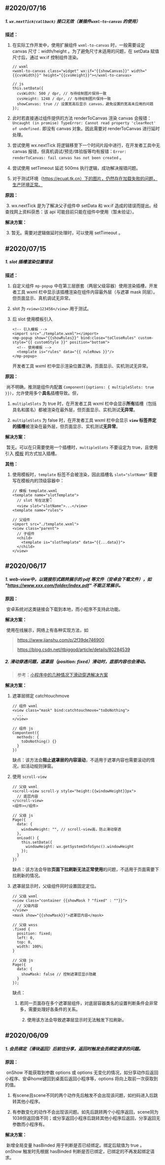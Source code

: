 ## #2020/07/16

##### 1. `wx.nextTick(callback)` 接口无效（兼插件`wxml-to-canvas` 的使用）

**描述：**

1. 在实际工作开发中，使用扩展组件 `wxml-to-canvas` 时，一般需要设定 canvas 尺寸：width/height 。为了避免尺寸未适用的问题，在 setData 赋值尺寸后，通过 wx:if 控制组件渲染。

   ```
   // wxml
   <wxml-to-canvas class="widget" wx:if="{{showCanvas}}" width="{{cvsWidth}}" height="{{cvsHeight}}"></wxml-to-canvas>
   
   // js
   this.setData({
     cvsWidth: 500 / dpr, // 与待绘制图片保持一致
     cvsHeight: 1248 / dpr, // 与待绘制图片保持一致
     showCanvas: true // 设置宽高后显示 canvas，避免设置的宽高未应用的问题
   });
   ```

2. 此时若直接通过组件提供的方法 renderToCanvas 渲染 canvas 会报错：`Uncaught (in promise) TypeError: Cannot read property 'clearRect' of undefined.` 即没有 canvas 对象。因此需要对 renderToCanvas 进行延时处理。

3. 尝试使用 wx.nextTick 将逻辑移至下一个时间片段中进行，在开发者工具中无 canvas 报错，但真机调试/预览/体验版等均有报错：`Error: renderToCanvas: fail canvas has not been created` 。

4. 尝试使用 setTimeout 延迟 500ms 执行逻辑，成功解决报错问题。

5. 对于测试环境（https://ecuat.tk.cn）下的图片，仍然存在加载失败的问题，生产环境正常。

**原因：**

​	3. wx.nextTick 是为了解决父子组件中 setData 和 wx:if 造成的错误而提出。经查找网上资料获悉：该 api 可能目前只能在组件中使用（暂未验证）。

**解决方案：**

​	3. 暂无。需要对逻辑做延时处理时，可以使用 setTimeout 。



## #2020/07/15

##### 1. slot 插槽渲染位置错误

**描述：**

1. 自定义组件 `mp-popup` 中在第三层嵌套（两层父级容器）使用渲染插槽，开发者工具 wxml 栏中显示该插槽渲染在组件内容最外层（与遮罩 mask 同层）。但页面显示、真机调试无异常。

2. slot 为 `<view>123456</view>` 用于测试。

3. 后 slot 使用模板引入

   ```
   <!-- 引入模板 -->
   <import src="./template.wxml"></import>
   <mp-popup show="{{showRules}}" bind:close="toCloseRules" custom-style="{{ customStyle }}" position="bottom">
     <!-- 使用模板 -->
     <template is="rules" data="{{ ruleRows }}"/>
   </mp-popup>
   ```

   开发者工具 wxml 栏中显示渲染位置正确，页面显示、实机测试无异常。

**原因：**

​	尚不明确，推测是组件内配置 `Component({options: { multipleSlots: true }})`，允许使用多个**具名**插槽导致。但，

1. `multipleSlots` 为 true 时，在开发者工具 wxml 栏中会显示**所有**插槽（包括具名和匿名）都被渲染在最外层，但页面显示、实机测试**无异常**。

2. `multipleSlots` 为 false 时，在开发者工具 wxml 栏中会显示 **`view` 标签界定的插槽**被渲染在最外层，但页面显示、实机测试**无异常**。

**解决方案：**

​	暂无。可以在只需要使用一个插槽时，`multipleSlots` 不要设定为 true，且使用引入 [模板](https://developers.weixin.qq.com/miniprogram/dev/reference/wxml/template.html) 的方式加入插槽。

**其他：**

 1. 使用模板时，`template` 标签不会被渲染，因此插槽名 `slot="slotName"` 需要写在模板内的顶级容器中：

    ```
    // 模板 template.wxml
    <template name="slotTemplate">
      // slot 写在这里👇
      <view slot="slotName">...</view>
    <template name="rules">
    
    // 父组件
    <import src="./template.wxml">
    <view class="parent">
      // 子组件
      <child>
        <template is="slotTemplate" data="{{...data}}">
      </child>
    </view>
    ```




## #2020/06/17

##### 1. web-view中，以链接形式跳转展示的 pdf 等文件（安卓会下载文件），如 "https://www.xxx.com/folder/index.pdf" 不能正常展示。

**原因：**

​	安卓系统对这类链接会下载到本地，而小程序不支持此功能。

**解决方案：**

​	使用在线展示，网络上有各种实现方法，如

> https://www.jianshu.com/p/2f39de746900
>
> https://blog.csdn.net/itbiggod/article/details/80284539



##### 2. 滑动穿透问题，遮罩层（position: fixed）滑动时，底部内容也会滑动。

> 参考：[小程序中的几种情况下滑动穿透解决方案](https://blog.csdn.net/BetterGG/article/details/81358565)

**解决方案：**

1. 遮罩层绑定 catchtouchmove

   ```
   // 组件 wxml
   <view class="mask" bind:catchtouchmove="toDoNothing">
     ...
   </view>
   
   // 组件 js
   Compontent({
     methods: {
       toDoNothing() {}
     }
   })
   ```

   缺点：该方法会**阻止遮罩层的内容滚动**，不适用于遮罩内容也需要滚动的情况，如活动规则弹窗。

2. 使用 `scroll-view`

   ```
   // 父级 wxml
   <scroll-view scroll-y style="height:{{windowHeight}}px">
     // 底层内容
   </scroll-view>
   <组件></组件>
   
   // 父级 js
   Page({
     data: {
       windowHeight: "", // scroll-view高，防止滑动穿透
     },
     onLoad() {
       this.setData({
         windowHeight: wx.getSystemInfoSync().windowHeight
       });
     }
   })
   ```

   缺点：该方法会导致**页面下拉刷新无法正常使用**的问题，不适用于页面需要下拉刷新的情况。

3. 遮罩层显示时，父级组件同时设置固定定位。

   ```
   // 父级 wxml
   <view class="container {{showMask ? "fixed" : ""}}">
     // 父级内容
   </view>
   <mask show="{{showMask}}">遮罩层内容</mask>
   
   // 父级 wxss
   .fixed {
     position: fixed;
     left: 0,
     top: 0,
     width: 100%;
   }
   
   // 父级 js
   Page({
     data: {
       showMask: false // 控制遮罩层显示隐藏
     }
   });
   ```

   缺点：

   	1. 若同一页面存在多个遮罩层组件，对底层容器类名的设置判断条件会非常多，需要处理好各条件的关系。
   
    	2. 使用该方法会导致遮罩层显示时无法触发下拉刷新。

## #2020/06/09

##### 1. 会员绑定（滑块返回）后前往分享，返回时触发会员绑定请求的问题。

**原因：**

​	onShow 不能获取到参数 options 或 options 无变化的情况，如分享动作后返回小程序、安卓home键回到桌面后返回小程序等，options 将向上取前一次获取到的值。

1. 有scene且scene不同的两个动作先后触发不会出现该问题，如扫码进入后跳转其他小程序。

2. 有参数变化的动作不会出现该问题。如先后跳转两个小程序返回，scene同为1038但返回值不同；或分享返回小程序后跳转其他小程序后返回，分享返回无参数而小程序有。

**解决方案：**

​	新增全局变量 hasBinded 用于判断是否已经绑定。绑定后赋值为 true 。onShow 触发时先根据 hasBinded 判断是否已绑定，已绑定的不再发起绑定请求。

